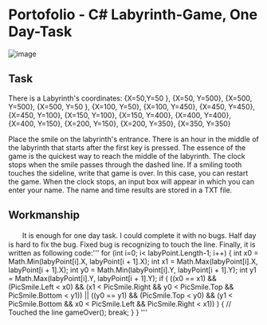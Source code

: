 # Portofolio - C# Labyrinth-Game, One Day-Task
![image](https://github.com/fujiwat/Portofolio---C-Labyrinth-Game---One-Day-Task/assets/16160120/1fc2479f-2c61-4efd-aa7e-691eea542704)

## Task
There is a Labyrinth's coordinates:
{X=50,Y=50 },
{X=50, Y=500},
{X=500, Y=500},
{X=500, Y=50 },
{X=100, Y=50},
{X=100, Y=450},
{X=450, Y=450},
{X=450, Y=100},
{X=150, Y=100},
{X=150, Y=400},
{X=400, Y=400},
{X=400, Y=150},
{X=200, Y=150},
{X=200, Y=350},
{X=350, Y=350}

Place the smile on the labyrinth's entrance. There is an hour in the middle of the labyrinth that starts
after the first key is pressed.
The essence of the game is the quickest way to reach the middle of the labyrinth. The clock stops
when the smile passes through the dashed line.
If a smiling tooth touches the sideline, write that game is over. In this case, you can restart the game.
When the clock stops, an input box will appear in which you can enter your name. The name and
time results are stored in a TXT file.


## Workmanship
　　It is enough for one day task.  I could complete it with no bugs.  Half day is hard to fix the bug.
  Fixed bug is recognizing to touch the line.  Finally, it is written as following code:'''
             for (int i=0; i< labyPoint.Length-1; i++)
            {
                int x0 = Math.Min(labyPoint[i].X, labyPoint[i + 1].X);
                int x1 = Math.Max(labyPoint[i].X, labyPoint[i + 1].X);
                int y0 = Math.Min(labyPoint[i].Y, labyPoint[i + 1].Y);
                int y1 = Math.Max(labyPoint[i].Y, labyPoint[i + 1].Y);
                if ( ((x0 == x1) && (PicSmile.Left < x0) && (x1 < PicSmile.Right  && y0 < PicSmile.Top  && PicSmile.Bottom < y1)) 
                ||   ((y0 == y1) && (PicSmile.Top  < y0) && (y1 < PicSmile.Bottom && x0 < PicSmile.Left && PicSmile.Right  < x1)) )
                {   // Touched the line
                    gameOver();
                    break;
                }
            }
            '''
  
